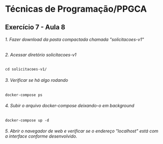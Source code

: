 # Técnicas de Programação/PPGCA
## Exercício 7 - Aula 8

###### 1. Fazer download da pasta compactada chamada *"solicitacoes-v1"*

###### 2. Acessar diretório *solicitacoes-v1*
```
cd solicitacoes-v1/
```
###### 3. Verificar se há algo rodando
```
docker-compose ps
```
###### 4. Subir o arquivo *docker-compose* deixando-o em background
```
docker-compose up -d
```
###### 5. Abrir o navegador de *web* e verificar se o endereço *"localhost"* está com a interface conforme desenvolvido.
